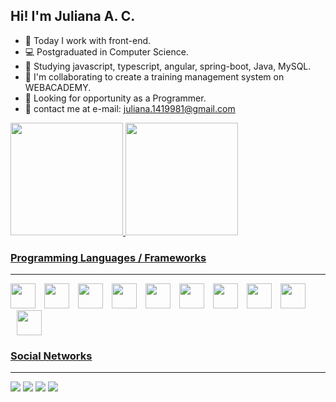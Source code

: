 ## Hi! I'm Juliana A. C.

- 🔭 Today I work with front-end. 
- 💻 Postgraduated in Computer Science.
- 🌱 Studying javascript, typescript, angular, spring-boot, Java, MySQL. 
- 👯 I'm collaborating to create a training management system on WEBACADEMY.
- 🤔 Looking for opportunity as a Programmer.
- 💬 contact me at e-mail: juliana.1419981@gmail.com

<div>
  <a href="https://github.com/julianaac">
  <img height="180em" src="https://github-readme-stats-sigma-five.vercel.app/api?username=julianaac&show_icons=true&theme=radical"/>
  <img height="180em" src="https://github-readme-stats-sigma-five.vercel.app/api/top-langs/?username=julianaac&layout=compact&langs_count=16&theme=radical"/>
</div>

### Programming Languages / Frameworks
---
<div style="display: inline-block;">
    <img width="40px" style="margin-left: 0" src="https://cdn.jsdelivr.net/gh/devicons/devicon/icons/css3/css3-original.svg" />
    <img width="40px" style="margin-left: 10px" src="https://cdn.jsdelivr.net/gh/devicons/devicon/icons/html5/html5-original.svg"/>
    <img width="40px" style="margin-left: 10px" src="https://cdn.jsdelivr.net/gh/devicons/devicon/icons/javascript/javascript-original.svg" />
    <img width="40px" style="margin-left: 10px" src="https://cdn.jsdelivr.net/gh/devicons/devicon/icons/nodejs/nodejs-original.svg" />
    <img width="40px" style="margin-left: 10px" src="https://cdn.jsdelivr.net/gh/devicons/devicon/icons/express/express-original.svg" />
    <img width="40px" style="margin-left: 10px" src="https://cdn.jsdelivr.net/gh/devicons/devicon/icons/spring/spring-original.svg" />
    <img width="40px" style="margin-left: 10px" src="https://cdn.jsdelivr.net/gh/devicons/devicon/icons/java/java-original.svg" />
    <img width="40px" style="margin-left: 10px" src="https://cdn.jsdelivr.net/gh/devicons/devicon/icons/react/react-original.svg" />
    <img width="40px" style="margin-left: 10px" src="https://cdn.jsdelivr.net/gh/devicons/devicon/icons/mysql/mysql-original.svg" />
    <img width="40px" style="margin-left: 10px" src="https://cdn.jsdelivr.net/gh/devicons/devicon/icons/angularjs/angularjs-original.svg"/>
    
    
</div>

### Social Networks
---
 
<div> 
  <a href="https://www.instagram.com/juli.abreu/" target="_blank"><img src="https://img.shields.io/badge/-Instagram-%23E4405F?style=for-the-badge&logo=instagram&logoColor=white" target="_blank"></a>
  <a href = "mailto:juliana.1419981@gmail.com"><img src="https://img.shields.io/badge/-Gmail-%23333?style=for-the-badge&logo=gmail&logoColor=white" target="_blank"></a>
  <a href="https://www.linkedin.com/in/juliana-cunha-982975193/" target="_blank"><img src="https://img.shields.io/badge/-LinkedIn-%230077B5?style=for-the-badge&logo=linkedin&logoColor=white" target="_blank"></a> 
   <a href="https://discord.com/channels/julianaAbreu#4849" target="_blank"><img src="https://img.shields.io/badge/Discord-7289DA?style=for-the-badge&logo=discord&logoColor=white" target="_blank"></a> 
</div>
